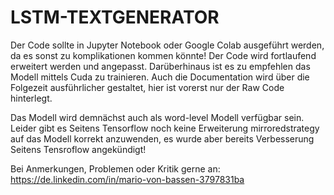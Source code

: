 # LSTM-TEXTGENERATOR

Der Code sollte in Jupyter Notebook oder Google Colab ausgeführt werden, da es sonst zu komplikationen kommen könnte! 
Der Code wird fortlaufend erweitert werden und angepasst. Darüberhinaus ist es zu empfehlen das Modell mittels Cuda zu trainieren.
Auch die Documentation wird über die Folgezeit ausführlicher gestaltet, hier ist vorerst nur der Raw Code hinterlegt.

Das Modell wird demnächst auch als word-level Modell verfügbar sein.
Leider gibt es Seitens Tensorflow noch keine Erweiterung mirroredstrategy auf das Modell korrekt anzuwenden, es wurde aber bereits Verbesserung Seitens Tensroflow angekündigt!

Bei Anmerkungen, Problemen oder Kritik gerne an:
https://de.linkedin.com/in/mario-von-bassen-3797831ba

